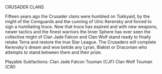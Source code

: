CRUSADER CLANS

 Fifteen years ago the Crusader clans were humbled on Tukkyaid, by the might of the Comguards and the cunning of Ulric Kerensky and forced to sign a humiliating truce. Now that truce has expired and with new weapons, newer tactics and the finest warriors the Inner Sphere has ever seen the collective might of Clan Jade Falcon and Clan Wolf stand ready to finally retake Terra and restore the true Star League. The Crusaders will complete Kerensky's dream and woe betide any Lyran, Blakist or Draconian who attempts to stand between them and their prize. 

Playable Subfactions:
Clan Jade Falcon Touman (CJF)
Clan Wolf Touman (CW)
